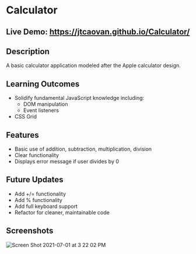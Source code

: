 # Calculator

## Live Demo: https://jtcaovan.github.io/Calculator/

## Description 

A basic calculator application modeled after the Apple calculator design. 

## Learning Outcomes
* Solidify fundamental JavaScript knowledge including:
    * DOM manipulation
    * Event listeners
* CSS Grid

## Features
* Basic use of addition, subtraction, multiplication, division
* Clear functionality 
* Displays error message if user divides by 0

## Future Updates
* Add +/= functionality
* Add % functionality
* Add full keyboard support
* Refactor for cleaner, maintainable code

## Screenshots 

![Screen Shot 2021-07-01 at 3 22 02 PM](https://user-images.githubusercontent.com/61437879/124195875-1a7cfd00-da80-11eb-8136-aba781b6eb92.png)
